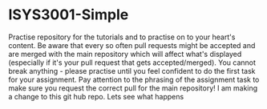 # ISYS3001-Simple
Practise repository for the tutorials and to practise on to your heart's content. Be aware that every so often pull requests might be accepted and are merged with the main repository which will affect what's displayed (especially if it's your pull request that gets accepted/merged).
You cannot break anything - please practise until you feel confident to do the first task for your assignment. Pay attention to the phrasing of the assignment task to make sure you request the correct pull for the main repository!
I am making a change to this git hub repo.
Lets see what happens
